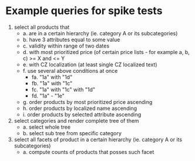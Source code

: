 # Example queries for spike tests

1. select all products that
    - a. are in a certain hierarchy (ie. category A or its subcategories)
    - b. have 3 attributes equal to some value
    - c. validity within range of two dates
    - d. with most prioritized price (of certain price lists - for example a, b, c) >= X and <= Y
    - e. with CZ localization (at least single CZ localized text)
    - f. use several above conditions at once
        - fa. "1a" with "1d"
        - fb. "1a" with "1c"
        - fc. "1a" with "1c" with "1d"
        - fd. "1a" - "1e"
    - g. order products by most prioritized price ascending 
    - h. order products by localized name ascending
    - i. order products by selected attribute ascending
2. select categories and render complete tree of them
    - a. select whole tree
    - b. select sub tree from specific category
3. select all facets of product in a certain hierarchy (ie. category A or its subcategories)
    - a. compute counts of products that posses such facet
